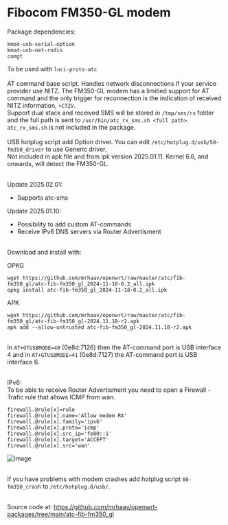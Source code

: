 # Fibocom FM350-GL modem

Package dependencies:
```
kmod-usb-serial-option
kmod-usb-net-rndis
comgt
```
To be used with `luci-proto-atc`\
\
AT command base script. Handles network disconnections if your service provider use NITZ. The FM350-GL modem has a limitied support for AT command and the only trigger for reconnection is the indication of received NITZ information, `+CTZV`.\
Support dual stack and received SMS will be stored in `/tmp/sms/rx` folder and the full path is sent to `/usr/bin/atc_rx_sms.sh <full path>`. `atc_rx_sms.sh` is not included in the package.\
\
USB hotplug script add Option driver. You can edit `/etc/hotplug.d/usb/50-fm350_driver` to use Generic driver.\
Not included in apk file and from ipk version 2025.01.11. Kernel 6.6, and onwards, will detect the FM350-GL.

\
Update 2025.02.01:
- Supports atc-sms

Update 2025.01.10:
- Possibility to add custom AT-commands
- Receive IPv6 DNS servers via Router Advertisment

\
Download and install with:

OPKG
```
wget https://github.com/mrhaav/openwrt/raw/master/atc/fib-fm350_gl/atc-fib-fm350_gl_2024-11-18-0.2_all.ipk
opkg install atc-fib-fm350_gl_2024-11-18-0.2_all.ipk
```

APK
```
wget https://github.com/mrhaav/openwrt/raw/master/atc/fib-fm350_gl/atc-fib-fm350_gl-2024.11.18-r2.apk
apk add --allow-untrusted atc-fib-fm350_gl-2024.11.18-r2.apk
```
\
In `AT+GTUSBMODE=40` (0e8d:7126) then the AT-command port is USB interface 4 and in `AT+GTUSBMODE=41` (0e8d:7127) the AT-command port is USB interface 6.

\
IPv6:\
To be able to receive Router Advertisment you need to open a Firewall - Trafic rule that allows ICMP from wan.
```
firewall.@rule[x]=rule
firewall.@rule[x].name='Allow modem RA'
firewall.@rule[x].family='ipv6'
firewall.@rule[x].proto='icmp'
firewall.@rule[x].src_ip='fe80::1'
firewall.@rule[x].target='ACCEPT'
firewall.@rule[x].src='wan'
```
![image](https://github.com/mrhaav/openwrt/assets/62175065/1f65d67c-15fa-40f6-b693-44752998327d)

\
If you have problems with modem crashes add hotplug script `60-fm350_crash` to `/etc/hotplug.d/usb/`.

\
Source code at: https://github.com/mrhaav/openwrt-packages/tree/main/atc-fib-fm350_gl
